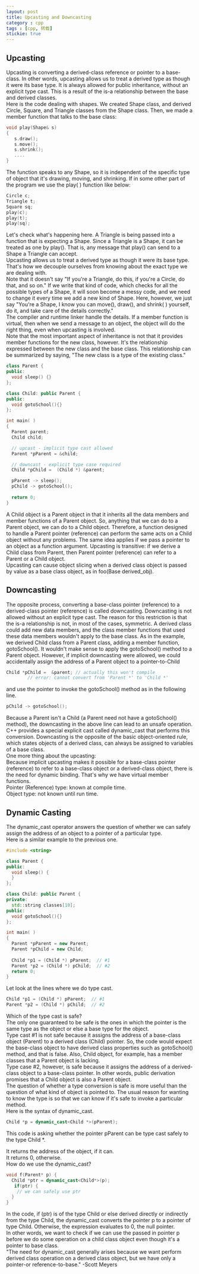 ```yaml
---
layout: post
title: Upcasting and Downcasting
category : cpp
tags : [cpp, 转载]
stickie: true
---
```



Upcasting
---
Upcasting is converting a derived-class reference or pointer to a base-class. In other words, upcasting allows us to treat a derived type as though it were its base type. It is always allowed for public inheritance, without an explicit type cast. This is a result of the is-a relationship between the base and derived classes.  
Here is the code dealing with shapes. We created Shape class, and derived Circle, Square, and Triangle classes from the Shape class. Then, we made a member function that talks to the base class:  

```c++
void play(Shape& s) 
{
   s.draw();
   s.move();
   s.shrink();
   ....
}
```
The function speaks to any Shape, so it is independent of the specific type of object that it's drawing, moving, and shrinking. If in some other part of the program we use the play( ) function like below:  

```c++
Circle c;
Triangle t;
Square sq;
play(c);
play(t);
play(sq);
```
Let's check what's happening here. A Triangle is being passed into a function that is expecting a Shape. Since a Triangle is a Shape, it can be treated as one by play(). That is, any message that play() can send to a Shape a Triangle can accept.  
Upcasting allows us to treat a derived type as though it were its base type. That's how we decouple ourselves from knowing about the exact type we are dealing with.  
Note that it doesn't say "If you're a Triangle, do this, if you're a Circle, do that, and so on." If we write that kind of code, which checks for all the possible types of a Shape, it will soon become a messy code, and we need to change it every time we add a new kind of Shape. Here, however, we just say "You're a Shape, I know you can move(), draw(), and shrink( ) yourself, do it, and take care of the details correctly."  
The compiler and runtime linker handle the details. If a member function is virtual, then when we send a message to an object, the object will do the right thing, even when upcasting is involved.  
Note that the most important aspect of inheritance is not that it provides member functions for the new class, however. It's the relationship expressed between the new class and the base class. This relationship can be summarized by saying, "The new class is a type of the existing class."

```c++
class Parent {
public:
  void sleep() {}
};

class Child: public Parent {
public:
  void gotoSchool(){}
};

int main( ) 
{ 
  Parent parent;
  Child child;

  // upcast - implicit type cast allowed
  Parent *pParent = &child; 

  // downcast - explicit type case required 
  Child *pChild =  (Child *) &parent;

  pParent -> sleep();
  pChild -> gotoSchool();
    
  return 0; 
}
```
A Child object is a Parent object in that it inherits all the data members and member functions of a Parent object. So, anything that we can do to a Parent object, we can do to a Child object. Therefore, a function designed to handle a Parent pointer (reference) can perform the same acts on a Child object without any problems. The same idea applies if we pass a pointer to an object as a function argument. Upcasting is transitive: if we derive a Child class from Parent, then Parent pointer (reference) can refer to a Parent or a Child object.  
Upcasting can cause object slicing when a derived class object is passed by value as a base class object, as in foo(Base derived_obj).

Downcasting
--

The opposite process, converting a base-class pointer (reference) to a derived-class pointer (reference) is called downcasting. Downcasting is not allowed without an explicit type cast. The reason for this restriction is that the is-a relationship is not, in most of the cases, symmetric. A derived class could add new data members, and the class member functions that used these data members wouldn't apply to the base class.
As in the example, we derived Child class from a Parent class, adding a member function, gotoSchool(). It wouldn't make sense to apply the gotoSchool() method to a Parent object. However, if implicit downcasting were allowed, we could accidentally assign the address of a Parent object to a pointer-to-Child

```c++
Child *pChild =  &parent; // actually this won't compile
        // error: cannot convert from 'Parent *' to 'Child *'
```
and use the pointer to invoke the gotoSchool() method as in the following line.

```c++
pChild -> gotoSchool();
```
Because a Parent isn't a Child (a Parent need not have a gotoSchool() method), the downcasting in the above line can lead to an unsafe operation.  
C++ provides a special explicit cast called dynamic_cast that performs this conversion. Downcasting is the opposite of the basic object-oriented rule, which states objects of a derived class, can always be assigned to variables of a base class.  
One more thing about the upcasting:   
Because implicit upcasting makes it possible for a base-class pointer (reference) to refer to a base-class object or a derived-class object, there is the need for dynamic binding. That's why we have virtual member functions.  
Pointer (Reference) type: known at compile time.  
Object type: not known until run time.  

Dynamic Casting
---

The dynamic_cast operator answers the question of whether we can safely assign the address of an object to a pointer of a particular type.  
Here is a similar example to the previous one.  

```c++
#include <string>

class Parent {
public:
  void sleep() {
  }
};

class Child: public Parent {
private:
  std::string classes[10];
public:
  void gotoSchool(){}
};

int main( ) 
{ 
  Parent *pParent = new Parent;
  Parent *pChild = new Child;
    
  Child *p1 = (Child *) pParent;  // #1
  Parent *p2 = (Child *) pChild;  // #2
  return 0; 
}
```
Let look at the lines where we do type cast.  

```c++
Child *p1 = (Child *) pParent;  // #1
Parent *p2 = (Child *) pChild;  // #2
```
Which of the type cast is safe?   
The only one guaranteed to be safe is the ones in which the pointer is the same type as the object or else a base type for the object.  
Type cast #1 is not safe because it assigns the address of a base-class object (Parent) to a derived class (Child) pointer. So, the code would expect the base-class object to have derived class properties such as gotoSchool() method, and that is false. Also, Child object, for example, has a member classes that a Parent object is lacking.  
Type case #2, however, is safe because it assigns the address of a derived-class object to a base-class pointer. In other words, public derivation promises that a Child object is also a Parent object.  
The question of whether a type conversion is safe is more useful than the question of what kind of object is pointed to. The usual reason for wanting to know the type is so that we can know if it's safe to invoke a particular method.  
Here is the syntax of dynamic_cast.  

```c++
Child *p = dynamic_cast<Child *>(pParent);
```
This code is asking whether the pointer pParent can be type cast safely to the type Child *.

It returns the address of the object, if it can.  
It returns 0, otherwise.  
How do we use the dynamic_cast?  

```c++
void f(Parent* p) {
  Child *ptr = dynamic_cast<Child*>(p);
   if(ptr) { 
    // we can safely use ptr
  } 
}
```
In the code, if (ptr) is of the type Child or else derived directly or indirectly from the type Child, the dynamic_cast converts the pointer p to a pointer of type Child. Otherwise, the expression evaluates to 0, the null pointer.  
In other words, we want to check if we can use the passed in pointer p before we do some operation on a child class object even though it's a pointer to base class.  
"The need for dynamic_cast generally arises because we want perform derived class operation on a derived class object, but we have only a pointer-or reference-to-base." -Scott Meyers
